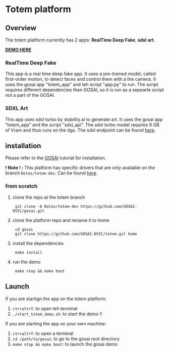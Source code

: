 # Totem platform

## Overview

The totem platform currently has 2 apps: **RealTime Deep Fake**, **sdxl art**.

[**DEMO HERE**](https://youtu.be/sSzMhEjYnTs)

### RealTime Deep Fake

This app is a real time deep fake app. It uses a pre-trained model, called first-order motion, to detect faces and control them with a the camera.
It uses the gosai app "totem_app" and teh script "app.py" to run. The script requires different dependencies then GOSAI, so it is run as a sepearte script not a part of the GOSAI.

### SDXL Art

This app uses sdxl turbo by stability.ai to generate art. It uses the gosai app "totem_app" and the script "sdxl_api". The sdxl turbo model requires 9 GB of Vram and thus runs on the dgx. The sdxl endpoint can be found [here](https://github.com/COLVERTYETY/sdxlTurboEndpoint).

## installation

Please refer to the [GOSAI](https://github.com/GOSAI-DVIC/gosai) tutorial for installation.

**! Note ! :** This platform has specific drivers that are only available on the branch ```Nstas/totem-dev```. Can be found [here](https://github.com/GOSAI-DVIC/gosai/tree/Nstas/totem-dev).

### from scratch

1. clone the repo at the totem branch 

        git clone -b Nstas/totem-dev https://github.com/GOSAI-DVIC/gosai.git

2. clone the platform repo and rename it to home

        cd gosai
        git clone https://github.com/GOSAI-DVIC/totem.git home

3. install the dependencies
    
        make install
    
4. run the demo

        make stop && make boot

## Launch

If you are startign the app on the totem platform:
1. ```ctr+alt+T```: to open teh terminal 
2. ```./start_totem_demo.sh```: to start the demo !!

If you are starting the app on your own machine:

1. ```ctr+alt+T```: to open a terminal
2. ```cd /path/to/gosai```: to go to the gosai root directory
3. ```make stop && make boot```: to launch the gosai demo
